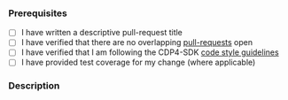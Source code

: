 ### Prerequisites

- [ ] I have written a descriptive pull-request title
- [ ] I have verified that there are no overlapping [pull-requests](https://github.com/RHEAGROUP/CDP4-WebServices-Community-Edition/pulls) open
- [ ] I have verified that I am following the CDP4-SDK [code style guidelines](https://raw.githubusercontent.com/RHEAGROUP/CDP4-WebServices-Community-Edition/master/.github/CONTRIBUTING.md)
- [ ] I have provided test coverage for my change (where applicable)

### Description
<!-- A description of the changes proposed in the pull-request -->

<!-- Thanks for contributing to CDP4 Web Services! -->